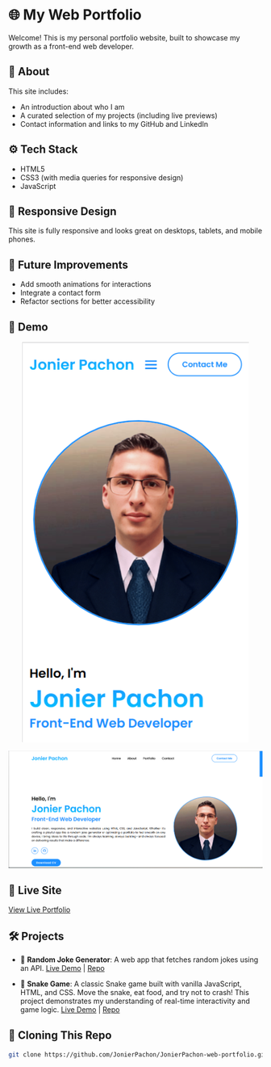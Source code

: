 # 🌐 My Web Portfolio

Welcome! This is my personal portfolio website, built to showcase my growth as a front-end web developer.

## 🔎 About
This site includes:
- An introduction about who I am
- A curated selection of my projects (including live previews)
- Contact information and links to my GitHub and LinkedIn

## ⚙️ Tech Stack
- HTML5
- CSS3 (with media queries for responsive design)
- JavaScript

## 📱 Responsive Design
This site is fully responsive and looks great on desktops, tablets, and mobile phones.

## 🚧 Future Improvements
- Add smooth animations for interactions
- Integrate a contact form
- Refactor sections for better accessibility

## 📸 Demo
<p align="center"><img src="https://github.com/JonierPachon/JonierPachon-web-portfolio/blob/main/phone1.png" alt="My Image" width="450" height="auto" ></p>
<p align="center"><img src="https://github.com/JonierPachon/JonierPachon-web-portfolio/blob/main/pc1.png" alt="My Image" width="1000" height="auto" ></p>


## 📍 Live Site
[View Live Portfolio](https://funny-rabanadas-625f53.netlify.app/)

## 🛠️ Projects

- 🤣 **Random Joke Generator**: A web app that fetches random jokes using an API. [Live Demo](https://bejewelled-tanuki-22670a.netlify.app/) | [Repo](https://github.com/JonierPachon/Random-Joke-Generator)

- 🐍 **Snake Game**: A classic Snake game built with vanilla JavaScript, HTML, and CSS. Move the snake, eat food, and try not to crash! This project demonstrates my understanding of real-time interactivity and game logic. [Live Demo](https://loquacious-peony-3bf3a0.netlify.app/) | [Repo](https://github.com/JonierPachon/Random-Joke-Generator)

## 📁 Cloning This Repo
```bash
git clone https://github.com/JonierPachon/JonierPachon-web-portfolio.git
